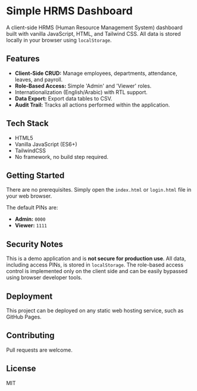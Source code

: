 # Simple HRMS Dashboard

A client-side HRMS (Human Resource Management System) dashboard built with vanilla JavaScript, HTML, and Tailwind CSS. All data is stored locally in your browser using `localStorage`.

## Features

- **Client-Side CRUD:** Manage employees, departments, attendance, leaves, and payroll.
- **Role-Based Access:** Simple 'Admin' and 'Viewer' roles.
- Internationalization (English/Arabic) with RTL support.
- **Data Export:** Export data tables to CSV.
- **Audit Trail:** Tracks all actions performed within the application.

## Tech Stack

- HTML5
- Vanilla JavaScript (ES6+)
- TailwindCSS
- No framework, no build step required.

## Getting Started

There are no prerequisites. Simply open the `index.html` or `login.html` file in your web browser.

The default PINs are:
- **Admin:** `0000`
- **Viewer:** `1111`

## Security Notes

This is a demo application and is **not secure for production use**. All data, including access PINs, is stored in `localStorage`. The role-based access control is implemented only on the client side and can be easily bypassed using browser developer tools.

## Deployment

This project can be deployed on any static web hosting service, such as GitHub Pages.

## Contributing

Pull requests are welcome.

## License

MIT
